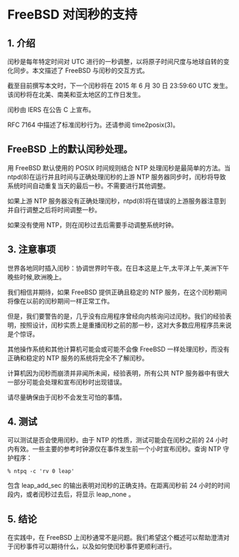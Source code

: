# FreeBSD 对闰秒的支持

## 1. 介绍

闰秒是每年特定时间对 UTC 进行的一秒调整，以将原子时间尺度与地球自转的变化同步。本文描述了 FreeBSD 与闰秒的交互方式。

截至目前撰写本文时，下一个闰秒将在 2015 年 6 月 30 日 23:59:60 UTC 发生。该闰秒将在北美、南美和亚太地区的工作日发生。

闰秒由 IERS 在公告 C 上宣布。

RFC 7164 中描述了标准闰秒行为。还请参阅 time2posix(3)。

## FreeBSD 上的默认闰秒处理。

用 FreeBSD 默认使用的 POSIX 时间规则结合 NTP 处理闰秒是最简单的方法。当 ntpd(8)在运行并且时间与正确处理闰秒的上游 NTP 服务器同步时，闰秒将导致系统时间自动重复当天的最后一秒。不需要进行其他调整。

如果上游 NTP 服务器没有正确处理闰秒，ntpd(8)将在错误的上游服务器注意到并自行调整之后将时间调整一秒。

如果没有使用 NTP，则在闰秒过去后需要手动调整系统时钟。

## 3. 注意事项

世界各地同时插入闰秒：协调世界时午夜。在日本这是上午,太平洋上午,美洲下午晚些时候,欧洲晚上。

我们相信并期待，如果 FreeBSD 提供正确且稳定的 NTP 服务，在这个闰秒期间将像在以前的闰秒期间一样正常工作。

但是，我们要警告的是，几乎没有应用程序曾经向内核询问过闰秒。我们的经验表明，按照设计，闰秒实质上是重播闰秒之前的那一秒，这对大多数应用程序员来说是个惊讶。

其他操作系统和其他计算机可能会或可能不会像 FreeBSD 一样处理闰秒，而没有正确和稳定的 NTP 服务的系统将完全不了解闰秒。

计算机因为闰秒而崩溃并非闻所未闻，经验表明，所有公共 NTP 服务器中有很大一部分可能会处理和宣布闰秒时出现错误。

请尽量确保由于闰秒不会发生可怕的事情。

## 4. 测试

可以测试是否会使用闰秒。由于 NTP 的性质，测试可能会在闰秒之前的 24 小时内有效。一些主要的参考时钟源仅在事件发生前一个小时宣布闰秒。查询 NTP 守护程序：

```
% ntpq -c 'rv 0 leap'
```

包含 leap_add_sec 的输出表明对闰秒的正确支持。在距离闰秒前 24 小时的时间段内，或者闰秒过去后，将显示 leap_none 。

## 5. 结论

在实践中，在 FreeBSD 上闰秒通常不是问题。我们希望这个概述可以帮助澄清对于闰秒事件可以期待什么，以及如何使闰秒事件更顺利进行。
